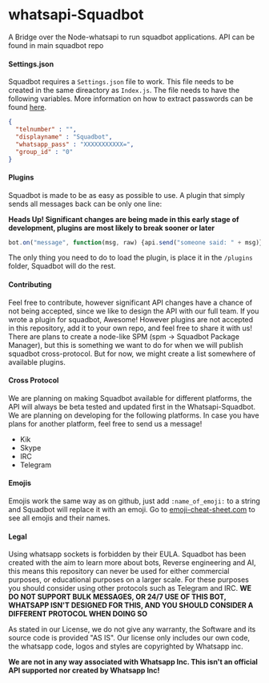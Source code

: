 # whatsapi-Squadbot
A Bridge over the Node-whatsapi to run squadbot applications. API can be found in main squadbot repo

#### Settings.json
Squadbot requires a ```Settings.json``` file to work. This file needs to be created in the same direactory as ```Index.js```. The file needs to have the following variables. More information on how to extract passwords can be found [here](https://github.com/ABitOfSquad/WA-password/).
```json
{
  "telnumber" : "",
  "displayname" : "Squadbot",
  "whatsapp_pass" : "XXXXXXXXXXX=",
  "group_id" : "0"
}
```

#### Plugins
Squadbot is made to be as easy as possible to use.  A plugin that simply sends all messages back can be only one line:

**Heads Up! Significant changes are being made in this early stage of development, plugins are most likely to break sooner or later**
```javascript
bot.on("message", function(msg, raw) {api.send("someone said: " + msg)})
```

The only thing you need to do to load the plugin, is place it in the ```/plugins``` folder, Squadbot will do the rest.

#### Contributing
Feel free to contribute, however significant API changes have a chance of not being accepted, since we like to design the API with our full team. If you wrote a plugin for squadbot, Awesome! However plugins are not accepted in this repository, add it to your own repo, and feel free to share it with us! There are plans to create a node-like SPM (spm -> Squadbot Package Manager), but this is something we want to do for when we will publish squadbot cross-protocol. But for now, we might create a list somewhere of available plugins.

#### Cross Protocol
We are planning on making Squadbot available for different platforms, the API will always be beta tested and updated first in the Whatsapi-Squadbot. We are planning on developing for the following platforms. In case you have plans for another platform, feel free to send us a message!
* Kik
* Skype
* IRC
* Telegram

#### Emojis
Emojis work the same way as on github, just add `:name_of_emoji:` to a string and Squadbot will replace it with an emoji. Go to [emoji-cheat-sheet.com](http://www.emoji-cheat-sheet.com/) to see all emojis and their names.

#### Legal
Using whatsapp sockets is forbidden by their EULA. Squadbot has been created with the aim to learn more about bots, Reverse engineering and AI, this means this repository can never be used for either commercial purposes, or educational purposes on a larger scale. For these purposes you should consider using other protocols such as Telegram and IRC. **WE DO NOT SUPPORT BULK MESSAGES, OR 24/7 USE OF THIS BOT, WHATSAPP ISN'T DESIGNED FOR THIS, AND YOU SHOULD CONSIDER A DIFFERENT PROTOCOL WHEN DOING SO**

As stated in our License, we do not give any warranty, the Software and its source code is provided "AS IS". Our license only includes our own code, the whatsapp code, logos and styles are copyrighted by Whatsapp inc.

**We are not in any way associated with Whatsapp Inc. This isn't an official API supported nor created by Whatsapp Inc!**
